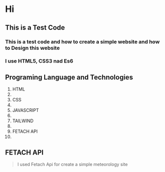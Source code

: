# Hi

## This is a Test Code 
### This is a test code and how to create a simple website and how to Design this website 
### I use HTML5, CSS3 nad Es6
## Programing Language and Technologies

1. HTML
2. 
3. CSS
4. 
5. JAVASCRIPT
6. 
7. TAILWIND
8. 
9. FETACH API
10. 
## FETACH API
  >I used Fetach Api for create a simple meteorology site
